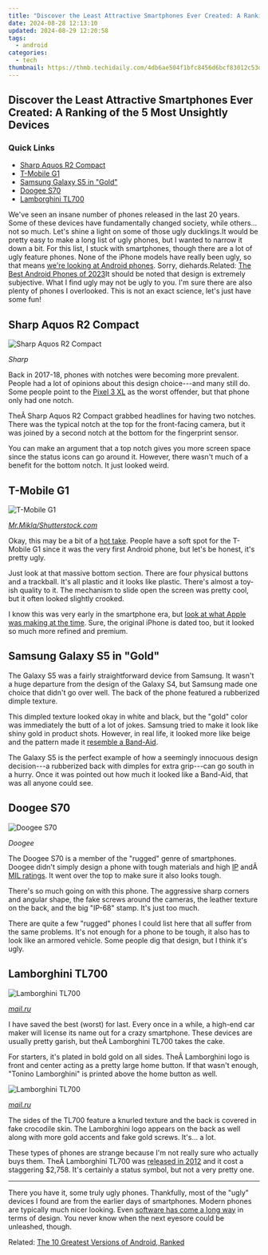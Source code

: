 ```yaml
---
title: "Discover the Least Attractive Smartphones Ever Created: A Ranking of the 5 Most Unsightly Devices"
date: 2024-08-28 12:13:10
updated: 2024-08-29 12:20:58
tags:
  - android
categories:
  - tech
thumbnail: https://thmb.techidaily.com/4db6ae504f1bfc8456d6bcf83012c53d92e6a263db347f2610a0b94cd8c98fbe.jpg
---
```


## Discover the Least Attractive Smartphones Ever Created: A Ranking of the 5 Most Unsightly Devices

### Quick Links

* [Sharp Aquos R2 Compact](https://desktop-recording.techidaily.com/in-2024-how-to-captivate-audiences-with-ppt-on-mobilelaptop-in-gmeet/)
* [T-Mobile G1](https://facebook.techidaily.com/who-owns-facebook-now/)
* [Samsung Galaxy S5 in "Gold"](https://some-approaches.techidaily.com/2024-approved-the-artisans-path-to-gratuitous-text-animation/)
* [Doogee S70](https://win-howtos.techidaily.com/troubleshooting-tips-resolving-hp-laptop-webcam-issues-on-windows-10/)
* [Lamborghini TL700](https://android-unlock.techidaily.com/how-to-bypass-android-lock-screen-using-emergency-call-on-motorola-moto-g14-by-drfone-android/)

We've seen an insane number of phones released in the last 20 years. Some of these devices have fundamentally changed society, while others... not so much. Let's shine a light on some of those ugly ducklings.It would be pretty easy to make a long list of ugly phones, but I wanted to narrow it down a bit. For this list, I stuck with smartphones, though there are a lot of ugly feature phones. None of the iPhone models have really been ugly, so that means [we're looking at Android phones](https://twitter-videos.techidaily.com/hot-takes-highlight-twitters-trending-topics-for-2024/). Sorry, diehards.Related: [The Best Android Phones of 2023](https://twitter-videos.techidaily.com/hot-takes-highlight-twitters-trending-topics-for-2024/)It should be noted that design is extremely subjective. What I find ugly may not be ugly to you. I'm sure there are also plenty of phones I overlooked. This is not an exact science, let's just have some fun!

##  Sharp Aquos R2 Compact

![Sharp Aquos R2 Compact](https://static1.howtogeekimages.com/wordpress/wp-content/uploads/2022/02/sharp.png) 

_Sharp_

 Back in 2017-18, phones with notches were becoming more prevalent. People had a lot of opinions about this design choice---and many still do. Some people point to the [Pixel 3 XL](https://www.reviewgeek.com/109495/its-time-to-replace-your-pixel-3-or-pixel-3-xl-smartphone/) as the worst offender, but that phone only had one notch.

 TheÂ Sharp Aquos R2 Compact grabbed headlines for having two notches. There was the typical notch at the top for the front-facing camera, but it was joined by a second notch at the bottom for the fingerprint sensor.

 You can make an argument that a top notch gives you more screen space since the status icons can go around it. However, there wasn't much of a benefit for the bottom notch. It just looked weird.

##  T-Mobile G1

![T-Mobile G1](https://static1.howtogeekimages.com/wordpress/wp-content/uploads/2022/01/t-mobile-g1.jpg) 

_[Mr.Mikla/Shutterstock.com](https://www.shutterstock.com/image-photo/february-28-2020-first-android-smartphone-1660018630)_

 Okay, this may be a bit of a [hot take](https://youtube-web.techidaily.com/024-approved-the-definitive-guide-to-film-gear-buying-tips/). People have a soft spot for the T-Mobile G1 since it was the very first Android phone, but let's be honest, it's pretty ugly.

 Just look at that massive bottom section. There are four physical buttons and a trackball. It's all plastic and it looks like plastic. There's almost a toy-ish quality to it. The mechanism to slide open the screen was pretty cool, but it often looked slightly crooked.

 I know this was very early in the smartphone era, but [look at what Apple was making at the time](https://en.wikipedia.org/wiki/IPhone%5F%281st%5Fgeneration%29). Sure, the original iPhone is dated too, but it looked so much more refined and premium.

##  Samsung Galaxy S5 in "Gold"

 The Galaxy S5 was a fairly straightforward device from Samsung. It wasn't a huge departure from the design of the Galaxy S4, but Samsung made one choice that didn't go over well. The back of the phone featured a rubberized dimple texture.

 This dimpled texture looked okay in white and black, but the "gold" color was immediately the butt of a lot of jokes. Samsung tried to make it look like shiny gold in product shots. However, in real life, it looked more like beige and the pattern made it [resemble a Band-Aid](https://twitter.com/joannastern/status/438027962663710720?lang=en).

 The Galaxy S5 is the perfect example of how a seemingly innocuous design decision---a rubberized back with dimples for extra grip---can go south in a hurry. Once it was pointed out how much it looked like a Band-Aid, that was all anyone could see.

##  Doogee S70

![Doogee S70](https://static1.howtogeekimages.com/wordpress/wp-content/uploads/2022/02/doogee.png) 

_Doogee_

 The Doogee S70 is a member of the "rugged" genre of smartphones. Doogee didn't simply design a phone with tough materials and high [IP](https://www.reviewgeek.com/62529/ip-ratings-explained-what-does-the-code-mean-for-your-devices/) andÂ [MIL ratings](https://extra-tips.techidaily.com/are-opinions-on-goods-compensated-in-videos-for-2024/). It went over the top to make sure it also looks tough.

 There's so much going on with this phone. The aggressive sharp corners and angular shape, the fake screws around the cameras, the leather texture on the back, and the big "IP-68" stamp. It's just too much.

 There are quite a few "rugged" phones I could list here that all suffer from the same problems. It's not enough for a phone to be tough, it also has to look like an armored vehicle. Some people dig that design, but I think it's ugly.

##  Lamborghini TL700

![Lamborghini TL700](https://static1.howtogeekimages.com/wordpress/wp-content/uploads/2022/02/lambo.png) 

_[mail.ru](https://hi-tech.mail.ru/news/lamborghini%5Ftablets%5Fphones/)_

 I have saved the best (worst) for last. Every once in a while, a high-end car maker will license its name out for a crazy smartphone. These devices are usually pretty garish, but theÂ Lamborghini TL700 takes the cake.

 For starters, it's plated in bold gold on all sides. TheÂ Lamborghini logo is front and center acting as a pretty large home button. If that wasn't enough, "Tonino Lamborghini" is printed above the home button as well.

![Lamborghini TL700](https://static1.howtogeekimages.com/wordpress/wp-content/uploads/2022/02/lambo.png) 

_[mail.ru](https://hi-tech.mail.ru/news/lamborghini%5Ftablets%5Fphones/)_

 The sides of the TL700 feature a knurled texture and the back is covered in fake crocodile skin. The Lamborghini logo appears on the back as well along with more gold accents and fake gold screws. It's... a lot.

 These types of phones are strange because I'm not really sure who actually buys them. TheÂ Lamborghini TL700 was [released in 2012](https://www.theverge.com/2012/6/10/3077255/lamborghini-luxury-phones-russia-summer) and it cost a staggering $2,758\. It's certainly a status symbol, but not a very pretty one.

---

 There you have it, some truly ugly phones. Thankfully, most of the "ugly" devices I found are from the earlier days of smartphones. Modern phones are typically much nicer looking. Even [software has come a long way](https://facebook-video-content.techidaily.com/powerful-tactics-leveraging-youtube-links-for-fb-exposure/) in terms of design. You never know when the next eyesore could be unleashed, though.

Related: [The 10 Greatest Versions of Android, Ranked](https://facebook-video-content.techidaily.com/powerful-tactics-leveraging-youtube-links-for-fb-exposure/)

<ins class="adsbygoogle"
     style="display:block"
     data-ad-format="autorelaxed"
     data-ad-client="ca-pub-7571918770474297"
     data-ad-slot="1223367746"></ins>



<ins class="adsbygoogle"
     style="display:block"
     data-ad-client="ca-pub-7571918770474297"
     data-ad-slot="8358498916"
     data-ad-format="auto"
     data-full-width-responsive="true"></ins>
